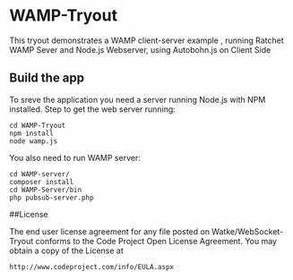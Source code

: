 WAMP-Tryout
===========

This tryout demonstrates a WAMP client-server example , running Ratchet WAMP Sever and Node.js Webserver, using Autobohn.js on Client Side

## Build the app

To sreve the application you need a server running Node.js with NPM installed. Step to get the web server running:

    cd WAMP-Tryout
    npm install
    node wamp.js
    
You also need to run WAMP server:
    
    cd WAMP-server/
    composer install
    cd WAMP-Server/bin
    php pubsub-server.php

##License

The end user license agreement for any file posted on Watke/WebSocket-Tryout conforms to the Code Project Open License Agreement. You may obtain a copy of the License at

    http://www.codeproject.com/info/EULA.aspx
